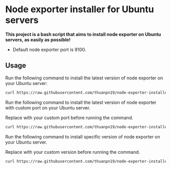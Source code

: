 # Node exporter installer for Ubuntu servers

**This project is a bash script that aims to install node exporter on Ubuntu servers, as easily as possible!**

- Default node exporter port is 9100.

## Usage

Run the following command to install the latest version of node exporter on your Ubuntu server:

```bash
curl https://raw.githubusercontent.com/thuanpn19/node-exporter-installer/refs/heads/main/install-node-exporter.sh | bash
```

Run the following command to install the latest version of node exporter with custom port on your Ubuntu server.

Replace <PORT> with your custom port before running the command.

```bash
curl https://raw.githubusercontent.com/thuanpn19/node-exporter-installer/refs/heads/main/install-node-exporter.sh | EXPORTER_PORT=<PORT> bash
```

Run the following command to install specific version of node exporter on your Ubuntu server.

Replace <VERSION> with your custom version before running the command.

```bash
curl https://raw.githubusercontent.com/thuanpn19/node-exporter-installer/refs/heads/main/install-node-exporter.sh | EXPORTER_VERSION=<VERSION> bash
```
